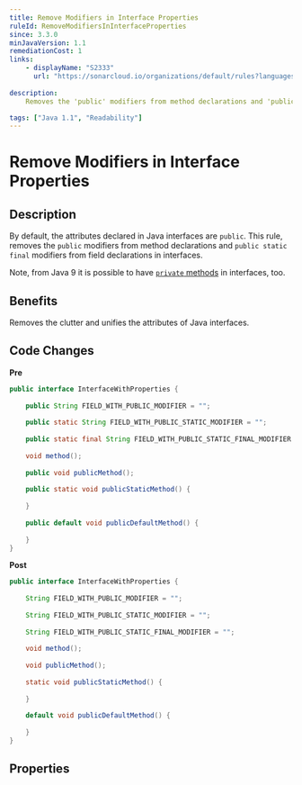 ```yaml
---
title: Remove Modifiers in Interface Properties
ruleId: RemoveModifiersInInterfaceProperties
since: 3.3.0
minJavaVersion: 1.1
remediationCost: 1
links:
    - displayName: "S2333"
      url: "https://sonarcloud.io/organizations/default/rules?languages=java&open=java%3AS2333&q=S2333"
    
description:
    Removes the 'public' modifiers from method declarations and 'public static final' modifiers from field declarations in Java interfaces.

tags: ["Java 1.1", "Readability"]
---
```


# Remove Modifiers in Interface Properties

## Description

By default, the attributes declared in Java interfaces are `public`.
This rule, removes the `public` modifiers from method declarations and `public static final` modifiers from field declarations in interfaces.

Note, from Java 9 it is possible to have [`private` methods](http://openjdk.java.net/jeps/213) in interfaces, too. 

## Benefits

Removes the clutter and unifies the attributes of Java interfaces. 


## Code Changes

__Pre__
```java
public interface InterfaceWithProperties {
	
	public String FIELD_WITH_PUBLIC_MODIFIER = "";
	
	public static String FIELD_WITH_PUBLIC_STATIC_MODIFIER = "";
	
	public static final String FIELD_WITH_PUBLIC_STATIC_FINAL_MODIFIER = "";
	
	void method();
	
	public void publicMethod();
	
	public static void publicStaticMethod() {
		
	}
	
	public default void publicDefaultMethod() {
		
	}
}

```

__Post__
```java
public interface InterfaceWithProperties {
	
	String FIELD_WITH_PUBLIC_MODIFIER = "";
	
	String FIELD_WITH_PUBLIC_STATIC_MODIFIER = "";
	
	String FIELD_WITH_PUBLIC_STATIC_FINAL_MODIFIER = "";
	
	void method();
	
	void publicMethod();
	
	static void publicStaticMethod() {
		
	}
	
	default void publicDefaultMethod() {
		
	}
}
```
<VersionNotice />


## Properties

<RuleProperties />
